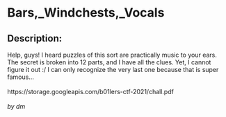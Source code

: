 
# Bars,_Windchests,_Vocals
## Description:
<div class="challenge-description">Help, guys! I heard puzzles of this sort are practically music to your ears. The secret is broken into 12 parts, and I have all the clues. Yet, I cannot figure it out :/ I can only recognize the very last one because that is super famous...<br/>
<br/>
https://storage.googleapis.com/b01lers-ctf-2021/chall.pdf<br/>
<br/>
<i>by dm</i></div>

